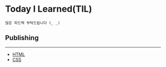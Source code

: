 # Today I Learned(TIL)
```
많은 피드백 부탁드립니다 (_ _)
```

## Publishing
-------------
* [HTML](https://github.com/dev-jambin/TIL/blob/main/Publishing/HTML.md)
* [CSS](https://github.com/dev-jambin/TIL/blob/main/Publishing/CSS.md)

